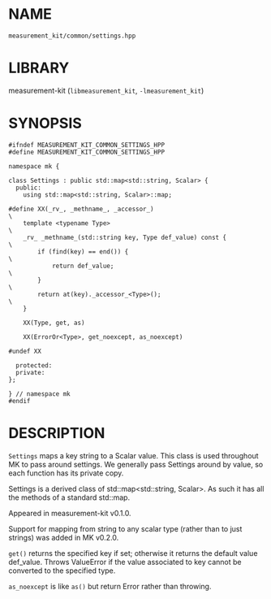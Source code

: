 # NAME

`measurement_kit/common/settings.hpp`

# LIBRARY

measurement-kit (`libmeasurement_kit`, `-lmeasurement_kit`)

# SYNOPSIS

```
#ifndef MEASUREMENT_KIT_COMMON_SETTINGS_HPP
#define MEASUREMENT_KIT_COMMON_SETTINGS_HPP

namespace mk {

class Settings : public std::map<std::string, Scalar> {
  public:
    using std::map<std::string, Scalar>::map;

#define XX(_rv_, _methname_, _accessor_)                                       \
    template <typename Type>                                                   \
    _rv_ _methname_(std::string key, Type def_value) const {                   \
        if (find(key) == end()) {                                              \
            return def_value;                                                  \
        }                                                                      \
        return at(key)._accessor_<Type>();                                     \
    }

    XX(Type, get, as)

    XX(ErrorOr<Type>, get_noexcept, as_noexcept)

#undef XX

  protected:
  private:
};

} // namespace mk
#endif
```

# DESCRIPTION

`Settings` maps a key string to a Scalar value. This class is used throughout MK to pass around settings. We generally pass Settings around by value, so each function has its private copy. 

Settings is a derived class of std::map<std::string, Scalar>. As such it has all the methods of a standard std::map. 

Appeared in measurement-kit v0.1.0. 

Support for mapping from string to any scalar type (rather than to just strings) was added in MK v0.2.0.

`get()` returns the specified key if set; otherwise it returns the default value def_value. Throws ValueError if the value associated to key cannot be converted to the specified type.

`as_noexcept` is like `as()` but return Error rather than throwing.

